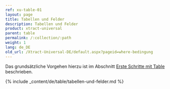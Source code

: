 ```yaml
---
ref: xu-table-01
layout: page
title: Tabellen und Felder
description: Tabellen und Felder
product: xtract-universal
parent: table
permalink: /:collection/:path
weight: 1
lang: de_DE
old_url: /Xtract-Universal-DE/default.aspx?pageid=where-bedingung
---
```


Das grundsätzliche Vorgehen hierzu ist im Abschnitt [Erste Schritte mit Table](../erste-schritte-mit-table) beschrieben. <br>  

{% include _content/de/table/tabellen-und-felder.md  %}
 
  
